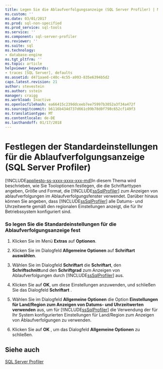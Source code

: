 ```yaml
---
title: Legen Sie die Ablaufverfolgungsanzeige (SQL Server Profiler) | Microsoft Docs
ms.custom: ''
ms.date: 03/01/2017
ms.prod: sql-non-specified
ms.prod_service: sql-tools
ms.service: ''
ms.component: sql-server-profiler
ms.reviewer: ''
ms.suite: sql
ms.technology:
- database-engine
ms.tgt_pltfrm: ''
ms.topic: article
helpviewer_keywords:
- traces [SQL Server], defaults
ms.assetid: d471aaed-c40c-4c55-a993-835e6394b5d2
caps.latest.revision: 21
author: stevestein
ms.author: sstein
manager: craigg
ms.workload: Inactive
ms.openlocfilehash: ea66415c239ddceeb7ee75997b3052a3f34a472f
ms.sourcegitcommit: b6116b434d737d661c09b78d0f798c652cf149f3
ms.translationtype: MT
ms.contentlocale: de-DE
ms.lasthandoff: 01/17/2018
---
```

# <a name="set-trace-display-defaults-sql-server-profiler"></a>Festlegen der Standardeinstellungen für die Ablaufverfolgungsanzeige (SQL Server Profiler)
[!INCLUDE[appliesto-ss-xxxx-xxxx-xxx-md](../../includes/appliesto-ss-xxxx-xxxx-xxx-md.md)]In diesem Thema wird beschrieben, wie Sie Tooloptionen festlegen, die die Schriftarttypen angeben, Größe und Format, die [!INCLUDE[ssSqlProfiler](../../includes/sssqlprofiler-md.md)] zum Anzeigen von ablaufverfolgungen im Ablaufverfolgungsfenster verwendet. Darüber hinaus können Sie angeben, dass [!INCLUDE[ssSqlProfiler](../../includes/sssqlprofiler-md.md)] alle Datums- und Uhrzeitwerte gemäß den regionalen Einstellungen anzeigt, die für Ihr Betriebssystem konfiguriert sind.  
  
### <a name="to-set-trace-display-defaults"></a>So legen Sie die Standardeinstellungen für die Ablaufverfolgungsanzeige fest  
  
1.  Klicken Sie im Menü **Extras** auf **Optionen**.  
  
2.  Klicken Sie im Dialogfeld **Allgemeine Optionen** auf **Schriftart auswählen**.  
  
3.  Wählen Sie im Dialogfeld **Schriftart** die **Schriftart**, den **Schriftschnitt**und den **Schriftgrad** zum Anzeigen von Ablaufverfolgungen durch [!INCLUDE[ssSqlProfiler](../../includes/sssqlprofiler-md.md)] aus.  
  
4.  Klicken Sie auf **OK**, um diese Einstellungen anzuwenden, und schließen Sie das Dialogfeld **Schriftart** .  
  
5.  Wählen Sie im Dialogfeld **Allgemeine Optionen** die Option **Einstellungen für Land/Region zum Anzeigen von Datums- und Uhrzeitwerten verwenden** aus, um für [!INCLUDE[ssSqlProfiler](../../includes/sssqlprofiler-md.md)] die Verwendung der für Ihr System konfigurierten Einstellungen für Land/Region zum Anzeigen von Ablaufverfolgungen zu verwenden.  
  
6.  Klicken Sie auf **OK** , um das Dialogfeld **Allgemeine Optionen** zu schließen.  
  
## <a name="see-also"></a>Siehe auch  
 [SQL Server Profiler](../../tools/sql-server-profiler/sql-server-profiler.md)  
  
  
